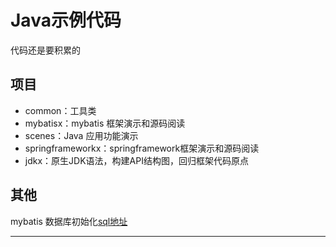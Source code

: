 # Java示例代码


代码还是要积累的


##  项目
- common：工具类
- mybatisx：mybatis 框架演示和源码阅读
- scenes：Java 应用功能演示
- springframeworkx：springframework框架演示和源码阅读
- jdkx：原生JDK语法，构建API结构图，回归框架代码原点

##  其他

mybatis 数据库初始化[sql地址](https://github.com/kaoshanji/learning/blob/master/bbb/image/md_member_distribution.sql)


----
